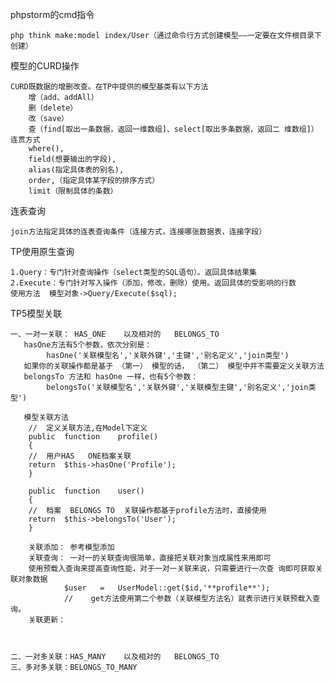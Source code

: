 phpstorm的cmd指令

    php think make:model index/User（通过命令行方式创建模型——一定要在文件根目录下创建）

    
模型的CURD操作
    
    CURD既数据的增删改查。在TP中提供的模型基类有以下方法
        增（add、addAll）
        删（delete）
        改（save）
        查（find[取出一条数据，返回一维数组]、select[取出多条数据，返回二 维数组]）   
    连贯方式
        where(),
        field(想要输出的字段),
        alias(指定具体表的别名),
        order,（指定具体某字段的排序方式）
        limit（限制具体的条数） 
连表查询
    
    join方法指定具体的连表查询条件（连接方式，连接哪张数据表，连接字段）
    
TP使用原生查询

    1.Query：专门针对查询操作（select类型的SQL语句）。返回具体结果集
    2.Execute：专门针对写入操作（添加，修改，删除）使用。返回具体的受影响的行数
    使用方法  模型对象->Query/Execute($sql);
    
TP5模型关联
    
    一、一对一关联： HAS_ONE	以及相对的	BELONGS_TO 
       hasOne方法有5个参数，依次分别是：
            hasOne('关联模型名','关联外键','主键','别名定义','join类型')
       如果你的关联操作都是基于 （第一） 模型的话， （第二） 模型中并不需要定义关联方法
       belongsTo 方法和 hasOne 一样，也有5个参数：
            belongsTo('关联模型名','关联外键','关联模型主键','别名定义','join类型')
            
       模型关联方法 
        //	定义关联方法,在Model下定义
        public	function	profile()
        {
        //	用户HAS	ONE档案关联
        return	$this->hasOne('Profile');
        }
        
        public	function	user()
        {								
        //	档案	BELONGS	TO	关联操作都基于profile方法时，直接使用
        return	$this->belongsTo('User');				
        } 
        
        关联添加： 参考模型添加
        关联查询： 一对一的关联查询很简单，直接把关联对象当成属性来用即可
        使用预载入查询来提高查询性能，对于一对一关联来说，只需要进行一次查 询即可获取关联对象数据
            	$user	=	UserModel::get($id,'**profile**');
            	//    get方法使用第二个参数（关联模型方法名）就表示进行关联预载入查询。
        关联更新：     
        
        

    二、一对多关联：HAS_MANY	以及相对的	BELONGS_TO 
    三、多对多关联：BELONGS_TO_MANY

    
        
        
    
    
    